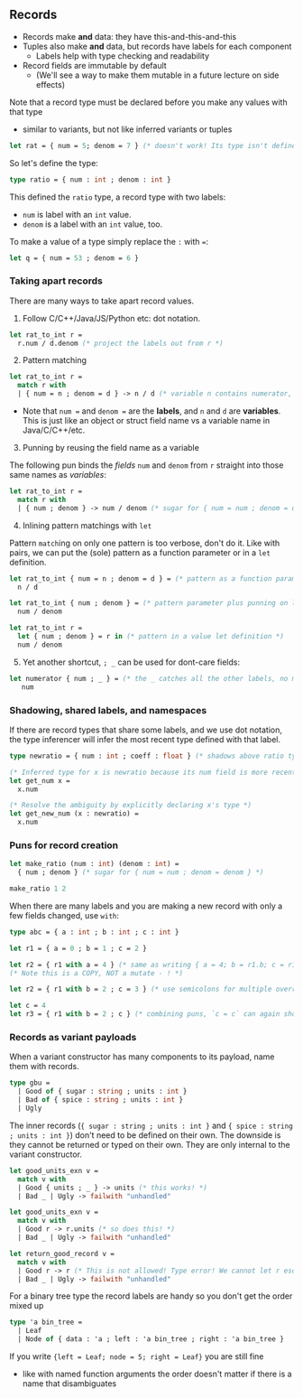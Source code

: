 
## Records
- Records make **and** data: they have this-and-this-and-this
- Tuples also make **and** data, but records have labels for each component
  - Labels help with type checking and readability
- Record fields are immutable by default
  - (We'll see a way to make them mutable in a future lecture on side effects)


Note that a record type must be declared before you make any values with that type
 - similar to variants, but not like inferred variants or tuples

```ocaml
let rat = { num = 5; denom = 7 } (* doesn't work! Its type isn't defined yet *)
```

So let's define the type:
```ocaml
type ratio = { num : int ; denom : int }
```

This defined the `ratio` type, a record type with two labels:
- `num` is label with an `int` value.
- `denom` is a label with an `int` value, too.

To make a value of a type simply replace the `:` with `=`:
```ocaml
let q = { num = 53 ; denom = 6 }
```

### Taking apart records

There are many ways to take apart record values.

1. Follow C/C++/Java/JS/Python etc: dot notation.

```ocaml
let rat_to_int r =
  r.num / d.denom (* project the labels out from r *)
```

2. Pattern matching

```ocaml
let rat_to_int r =
  match r with
  | { num = n ; denom = d } -> n / d (* variable n contains numerator, d contains denominator *)
```
- Note that `num =` and `denom =` are the **labels**, and `n` and `d` are **variables**. This is just like an object or struct field name vs a variable name in Java/C/C++/etc.

3. Punning by reusing the field name as a variable

The following pun binds the *fields* `num` and `denom` from `r` straight into those same names as *variables*:

```ocaml
let rat_to_int r =
  match r with
  | { num ; denom } -> num / denom (* sugar for { num = num ; denom = denom } -> .. *)
```

4. Inlining pattern matchings with `let` 

Pattern `match`ing on only one pattern is too verbose, don't do it.  Like with pairs, we can put the (sole) pattern as a function parameter or in a `let` definition.

```ocaml
let rat_to_int { num = n ; denom = d } = (* pattern as a function parameter *)
  n / d

let rat_to_int { num ; denom } = (* pattern parameter plus punning on labels/variables *)
  num / denom

let rat_to_int r =
  let { num ; denom } = r in (* pattern in a value let definition *)
  num / denom
```

5. Yet another shortcut, `; _` can be used for dont-care fields:

```ocaml
let numerator { num ; _ } = (* the _ catches all the other labels, no matter how many there are *)
   num 
```

### Shadowing, shared labels, and namespaces

If there are record types that share some labels, and we use dot notation, the type inferencer will infer the most recent type defined with that label.

```ocaml
type newratio = { num : int ; coeff : float } (* shadows above ratio type's label num *)

(* Inferred type for x is newratio because its num field is more recent *)
let get_num x = 
  x.num

(* Resolve the ambiguity by explicitly declaring x's type *)
let get_new_num (x : newratio) = 
  x.num
```

### Puns for record creation

```ocaml
let make_ratio (num : int) (denom : int) =
  { num ; denom } (* sugar for { num = num ; denom = denom } *)

make_ratio 1 2
```

When there are many labels and you are making a new record with only a few fields changed, use `with`:

```ocaml
type abc = { a : int ; b : int ; c : int }

let r1 = { a = 0 ; b = 1 ; c = 2 }

let r2 = { r1 with a = 4 } (* same as writing { a = 4; b = r1.b; c = r1.c } - implicitly copy over others *)
(* Note this is a COPY, NOT a mutate - ! *)

let r2 = { r1 with b = 2 ; c = 3 } (* use semicolons for multiple overrides *)

let c = 4
let r3 = { r1 with b = 2 ; c } (* combining puns, `c = c` can again shorten to `c` *)
```

### Records as variant payloads

When a variant constructor has many components to its payload, name them with records.

```ocaml
type gbu =
  | Good of { sugar : string ; units : int }
  | Bad of { spice : string ; units : int }
  | Ugly
```

The inner records (`{ sugar : string ; units : int }` and `{ spice : string ; units : int }`) don't need to be defined on their own. The downside is they cannot be returned or typed on their own. They are only internal to the variant constructor.

```ocaml
let good_units_exn v =
  match v with
  | Good { units ; _ } -> units (* this works! *)
  | Bad _ | Ugly -> failwith "unhandled"

let good_units_exn v =
  match v with
  | Good r -> r.units (* so does this! *)
  | Bad _ | Ugly -> failwith "unhandled"

let return_good_record v =
  match v with
  | Good r -> r (* This is not allowed! Type error! We cannot let r escape. *)
  | Bad _ | Ugly -> failwith "unhandled"
```

For a binary tree type the record labels are handy so you don't get the order mixed up

```ocaml
type 'a bin_tree = 
  | Leaf 
  | Node of { data : 'a ; left : 'a bin_tree ; right : 'a bin_tree }
```

If you write `{left = Leaf; node = 5; right = Leaf}` you are still fine
 - like with named function arguments the order doesn't matter if there is a name that disambiguates